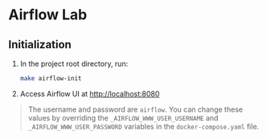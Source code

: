 # Airflow Lab

## Initialization

1. In the project root directory, run:

    ```sh
    make airflow-init
    ```

2. Access Airflow UI at [http://localhost:8080](http://localhost:8080)

> The username and password are `airflow`. You can change these values ​​by overriding the `_AIRFLOW_WWW_USER_USERNAME` and `_AIRFLOW_WWW_USER_PASSWORD` variables in the `docker-compose.yaml` file.
